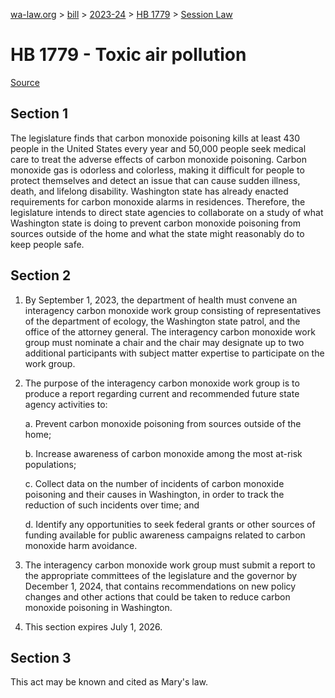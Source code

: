 [wa-law.org](/) > [bill](/bill/) > [2023-24](/bill/2023-24/) > [HB 1779](/bill/2023-24/hb/1779/) > [Session Law](/bill/2023-24/hb/1779/S.SL/)

# HB 1779 - Toxic air pollution

[Source](http://lawfilesext.leg.wa.gov/biennium/2023-24/Pdf/Bills/Session%20Laws/House/1779-S.SL.pdf)

## Section 1
The legislature finds that carbon monoxide poisoning kills at least 430 people in the United States every year and 50,000 people seek medical care to treat the adverse effects of carbon monoxide poisoning. Carbon monoxide gas is odorless and colorless, making it difficult for people to protect themselves and detect an issue that can cause sudden illness, death, and lifelong disability. Washington state has already enacted requirements for carbon monoxide alarms in residences. Therefore, the legislature intends to direct state agencies to collaborate on a study of what Washington state is doing to prevent carbon monoxide poisoning from sources outside of the home and what the state might reasonably do to keep people safe.

## Section 2
1. By September 1, 2023, the department of health must convene an interagency carbon monoxide work group consisting of representatives of the department of ecology, the Washington state patrol, and the office of the attorney general. The interagency carbon monoxide work group must nominate a chair and the chair may designate up to two additional participants with subject matter expertise to participate on the work group.

2. The purpose of the interagency carbon monoxide work group is to produce a report regarding current and recommended future state agency activities to:

    a. Prevent carbon monoxide poisoning from sources outside of the home;

    b. Increase awareness of carbon monoxide among the most at-risk populations;

    c. Collect data on the number of incidents of carbon monoxide poisoning and their causes in Washington, in order to track the reduction of such incidents over time; and

    d. Identify any opportunities to seek federal grants or other sources of funding available for public awareness campaigns related to carbon monoxide harm avoidance.

3. The interagency carbon monoxide work group must submit a report to the appropriate committees of the legislature and the governor by December 1, 2024, that contains recommendations on new policy changes and other actions that could be taken to reduce carbon monoxide poisoning in Washington.

4. This section expires July 1, 2026.

## Section 3
This act may be known and cited as Mary's law.
